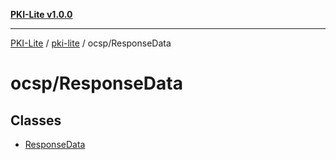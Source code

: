 [**PKI-Lite v1.0.0**](../../../README.md)

---

[PKI-Lite](../../../README.md) / [pki-lite](../../README.md) / ocsp/ResponseData

# ocsp/ResponseData

## Classes

- [ResponseData](classes/ResponseData.md)
